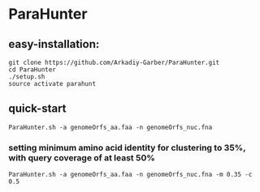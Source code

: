 # ParaHunter

## easy-installation:
  
    git clone https://github.com/Arkadiy-Garber/ParaHunter.git
    cd ParaHunter
    ./setup.sh
    source activate parahunt

## quick-start

    ParaHunter.sh -a genomeOrfs_aa.faa -n genomeOrfs_nuc.fna

### setting minimum amino acid identity for clustering to 35%, with query coverage of at least 50%

    ParaHunter.sh -a genomeOrfs_aa.faa -n genomeOrfs_nuc.fna -m 0.35 -c 0.5
